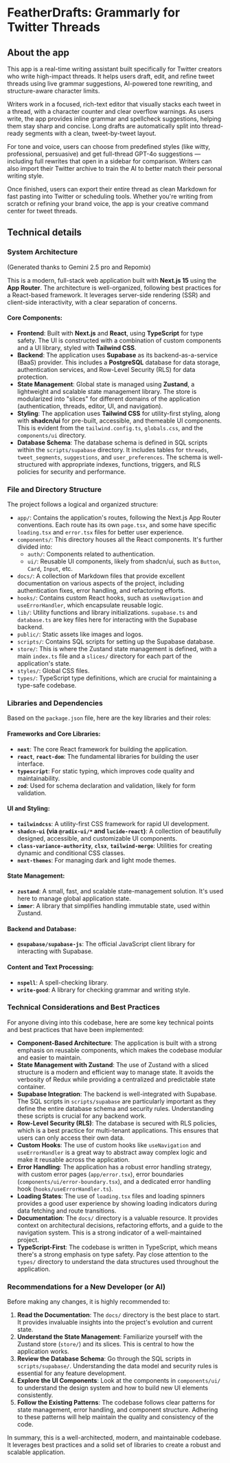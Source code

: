 # FeatherDrafts: Grammarly for Twitter Threads

## About the app

This app is a real-time writing assistant built specifically for Twitter creators who write high-impact threads. It helps users draft, edit, and refine tweet threads using live grammar suggestions, AI-powered tone rewriting, and structure-aware character limits.

Writers work in a focused, rich-text editor that visually stacks each tweet in a thread, with a character counter and clear overflow warnings. As users write, the app provides inline grammar and spellcheck suggestions, helping them stay sharp and concise. Long drafts are automatically split into thread-ready segments with a clean, tweet-by-tweet layout.

For tone and voice, users can choose from predefined styles (like witty, professional, persuasive) and get full-thread GPT-4o suggestions — including full rewrites that open in a sidebar for comparison. Writers can also import their Twitter archive to train the AI to better match their personal writing style.

Once finished, users can export their entire thread as clean Markdown for fast pasting into Twitter or scheduling tools. Whether you're writing from scratch or refining your brand voice, the app is your creative command center for tweet threads.

## Technical details

### System Architecture
(Generated thanks to Gemini 2.5 pro and Repomix)

This is a modern, full-stack web application built with **Next.js 15** using the **App Router**. The architecture is well-organized, following best practices for a React-based framework. It leverages server-side rendering (SSR) and client-side interactivity, with a clear separation of concerns.

#### Core Components:

* **Frontend**: Built with **Next.js** and **React**, using **TypeScript** for type safety. The UI is constructed with a combination of custom components and a UI library, styled with **Tailwind CSS**.
* **Backend**: The application uses **Supabase** as its backend-as-a-service (BaaS) provider. This includes a **PostgreSQL** database for data storage, authentication services, and Row-Level Security (RLS) for data protection.
* **State Management**: Global state is managed using **Zustand**, a lightweight and scalable state management library. The store is modularized into "slices" for different domains of the application (authentication, threads, editor, UI, and navigation).
* **Styling**: The application uses **Tailwind CSS** for utility-first styling, along with **shadcn/ui** for pre-built, accessible, and themeable UI components. This is evident from the `tailwind.config.ts`, `globals.css`, and the `components/ui` directory.
* **Database Schema**: The database schema is defined in SQL scripts within the `scripts/supabase` directory. It includes tables for `threads`, `tweet_segments`, `suggestions`, and `user_preferences`. The schema is well-structured with appropriate indexes, functions, triggers, and RLS policies for security and performance.

### File and Directory Structure

The project follows a logical and organized structure:

* `app/`: Contains the application's routes, following the Next.js App Router conventions. Each route has its own `page.tsx`, and some have specific `loading.tsx` and `error.tsx` files for better user experience.
* `components/`: This directory houses all the React components. It's further divided into:
    * `auth/`: Components related to authentication.
    * `ui/`: Reusable UI components, likely from shadcn/ui, such as `Button`, `Card`, `Input`, etc.
* `docs/`: A collection of Markdown files that provide excellent documentation on various aspects of the project, including authentication fixes, error handling, and refactoring efforts.
* `hooks/`: Contains custom React hooks, such as `useNavigation` and `useErrorHandler`, which encapsulate reusable logic.
* `lib/`: Utility functions and library initializations. `supabase.ts` and `database.ts` are key files here for interacting with the Supabase backend.
* `public/`: Static assets like images and logos.
* `scripts/`: Contains SQL scripts for setting up the Supabase database.
* `store/`: This is where the Zustand state management is defined, with a main `index.ts` file and a `slices/` directory for each part of the application's state.
* `styles/`: Global CSS files.
* `types/`: TypeScript type definitions, which are crucial for maintaining a type-safe codebase.

### Libraries and Dependencies

Based on the `package.json` file, here are the key libraries and their roles:

#### Frameworks and Core Libraries:

* **`next`**: The core React framework for building the application.
* **`react`**, **`react-dom`**: The fundamental libraries for building the user interface.
* **`typescript`**: For static typing, which improves code quality and maintainability.
* **`zod`**: Used for schema declaration and validation, likely for form validation.

#### UI and Styling:

* **`tailwindcss`**: A utility-first CSS framework for rapid UI development.
* **`shadcn-ui` (via `@radix-ui/*` and `lucide-react`)**: A collection of beautifully designed, accessible, and customizable UI components.
* **`class-variance-authority`**, **`clsx`**, **`tailwind-merge`**: Utilities for creating dynamic and conditional CSS classes.
* **`next-themes`**: For managing dark and light mode themes.

#### State Management:

* **`zustand`**: A small, fast, and scalable state-management solution. It's used here to manage global application state.
* **`immer`**: A library that simplifies handling immutable state, used within Zustand.

#### Backend and Database:

* **`@supabase/supabase-js`**: The official JavaScript client library for interacting with Supabase.

#### Content and Text Processing:

* **`nspell`**: A spell-checking library.
* **`write-good`**: A library for checking grammar and writing style.

### Technical Considerations and Best Practices

For anyone diving into this codebase, here are some key technical points and best practices that have been implemented:

* **Component-Based Architecture**: The application is built with a strong emphasis on reusable components, which makes the codebase modular and easier to maintain.
* **State Management with Zustand**: The use of Zustand with a sliced structure is a modern and efficient way to manage state. It avoids the verbosity of Redux while providing a centralized and predictable state container.
* **Supabase Integration**: The backend is well-integrated with Supabase. The SQL scripts in `scripts/supabase` are particularly important as they define the entire database schema and security rules. Understanding these scripts is crucial for any backend work.
* **Row-Level Security (RLS)**: The database is secured with RLS policies, which is a best practice for multi-tenant applications. This ensures that users can only access their own data.
* **Custom Hooks**: The use of custom hooks like `useNavigation` and `useErrorHandler` is a great way to abstract away complex logic and make it reusable across the application.
* **Error Handling**: The application has a robust error handling strategy, with custom error pages (`app/error.tsx`), error boundaries (`components/ui/error-boundary.tsx`), and a dedicated error handling hook (`hooks/useErrorHandler.ts`).
* **Loading States**: The use of `loading.tsx` files and loading spinners provides a good user experience by showing loading indicators during data fetching and route transitions.
* **Documentation**: The `docs/` directory is a valuable resource. It provides context on architectural decisions, refactoring efforts, and a guide to the navigation system. This is a strong indicator of a well-maintained project.
* **TypeScript-First**: The codebase is written in TypeScript, which means there's a strong emphasis on type safety. Pay close attention to the `types/` directory to understand the data structures used throughout the application.

### Recommendations for a New Developer (or AI)

Before making any changes, it is highly recommended to:

1.  **Read the Documentation**: The `docs/` directory is the best place to start. It provides invaluable insights into the project's evolution and current state.
2.  **Understand the State Management**: Familiarize yourself with the Zustand store (`store/`) and its slices. This is central to how the application works.
3.  **Review the Database Schema**: Go through the SQL scripts in `scripts/supabase/`. Understanding the data model and security rules is essential for any feature development.
4.  **Explore the UI Components**: Look at the components in `components/ui/` to understand the design system and how to build new UI elements consistently.
5.  **Follow the Existing Patterns**: The codebase follows clear patterns for state management, error handling, and component structure. Adhering to these patterns will help maintain the quality and consistency of the code.

In summary, this is a well-architected, modern, and maintainable codebase. It leverages best practices and a solid set of libraries to create a robust and scalable application.